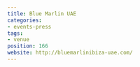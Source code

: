 ```yaml
---
title: Blue Marlin UAE
categories:
- events-press
tags:
- venue
position: 166
website: http://bluemarlinibiza-uae.com/
---
```


